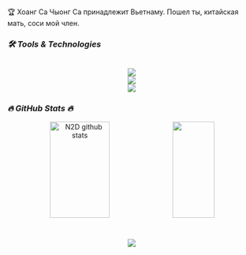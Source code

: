 🏆 Хоанг Са Чыонг Са принадлежит Вьетнаму. Пошел ты, китайская мать, соси мой член.
<br>
### ***🛠 Tools & Technologies***
<br/>
<div align="center">
    <img src="https://skillicons.dev/icons?i=js,ts,cpp,cs,html,css" /><br>
  <img src="https://skillicons.dev/icons?i=react,next,nodejs,express,vue,sass,tailwind,redux,mongodb" /><br>
    <img src="https://skillicons.dev/icons?i=vscode,git,postman,mysql,figma,ps,pr,ai,git" />
</div>

### ***🔥 GitHub Stats 🔥***
<div align="center">  
  <img width="49%" height="195px" src="https://github-readme-stats.vercel.app/api?username=n2duc&show_icons=true&count_private=true&hide_border=true&title_color=54FFB5&icon_color=54FFB5&text_color=c9d1d9&bg_color=0d1117" alt="N2D github stats" /> 
  <img width="41%" height="195px" src="https://github-readme-stats.vercel.app/api/top-langs/?username=n2duc&layout=compact&hide_border=true&title_color=54FFB5&text_color=54FFB5&bg_color=0d1117" />
</div>
<br />
<h3 align="center">
    <img src="https://readme-typing-svg.herokuapp.com/?font=Righteous&size=25&color=4BF795&center=true&vCenter=true&width=500&height=70&duration=4000&lines=Thanks+for+visiting!+✌️;+Shoot+me+a+message+on+Linkedin!;I'm+always+down+to+collab+:)">
</h3>
